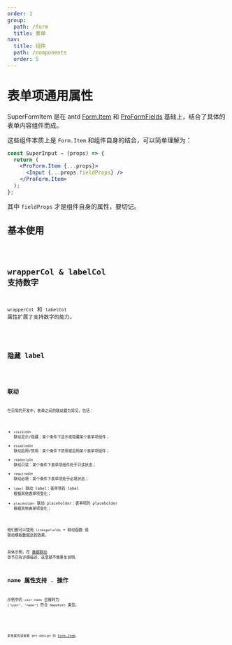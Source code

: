 ```yaml
---
order: 1
group:
  path: /form
  title: 表单
nav:
  title: 组件
  path: /components
  order: 5
---
```


# 表单项通用属性

SuperFormItem 是在 antd [Form.Item](https://ant.design/components/form-cn/#Form.Item) 和 [ProFormFields](https://procomponents.ant.design/components/field-set) 基础上，结合了具体的表单内容组件而成。

这些组件本质上是 `Form.Item` 和组件自身的结合，可以简单理解为：

```jsx | pure
const SuperInput = (props) => {
  return (
    <ProForm.Item {...props}>
      <Input {...props.fieldProps} />
    </ProForm.Item>
  );
};
```

其中 `fieldProps` 才是组件自身的属性，要切记。

## 基本使用

<code src="./__demos__/form-item/basic.tsx" />

## wrapperCol & labelCol 支持数字

`wrapperCol` 和 `labelCol` 属性扩展了支持数字的能力。

<code src="./__demos__/form-item/col.tsx" />

## 隐藏 label

<code src="./__demos__/form-item/hideLabel.tsx" />

## 联动

在日常的开发中，表单之间的联动最为常见，包括：

- `visibleOn` 联动显示/隐藏：某个条件下显示或隐藏某个表单项组件；
- `disabledOn` 联动启用/禁用：某个条件下禁用或启用某个表单项组件；
- `readonlyOn` 联动只读：某个条件下表单项组件处于只读状态；
- `requiredOn` 联动必填：某个条件下表单项处于必填状态；
- `label` 联动 label：表单项的 label 根据其他表单项变化；
- `placeholder` 联动 placeholder：表单项的 placeholder 根据其他表单项变化；

他们都可以使用 `linkageFields` + 联动函数 或 联动模板数据达到效果。

具体示例，在 [数据联动](/guide/concept/linkage#%E8%A1%A8%E5%8D%95%E9%A1%B9%E8%81%94%E5%8A%A8) 章节已有详细描述，这里就不做重复说明。

## name 属性支持 . 操作

示例中的 `user.name` 会被转为 `["user", "name"]` 符合 `NamePath` 类型。

<code src="./__demos__/form-item/name.tsx" />

<API src="./__demos__/form-item/types.tsx"></API>

更多属性请查看 ant-design 的 [Form.Item](https://ant.design/components/form-cn/#Form.Item)。
